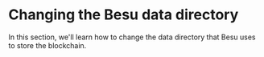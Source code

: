 # Changing the Besu data directory

In this section, we'll learn how to change the data directory that Besu uses to store the blockchain.

